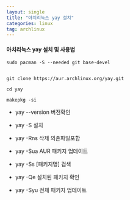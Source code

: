 ```yaml
---
layout: single                
title: "아치리눅스 yay 설치" 
categories: linux             
tag: archlinux                
---
```


#### 아치리눅스 yay 설치 및 사용법

```
sudo pacman -S --needed git base-devel


git clone https://aur.archlinux.org/yay.git

cd yay

makepkg -si

```

- yay --version 버전확인

- yay -S 설치

- yay -Rns 삭제 의존파일포함

- yay -Sua AUR 패키지 업데이트

- yay -Ss [패키지명] 검색

- yay -Qe 설치된 패키지 확인

- yay -Syu 전체 패키지 업데이트


